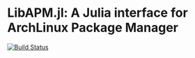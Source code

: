 # LibAPM.jl: A Julia interface for ArchLinux Package Manager

[![Build Status](https://travis-ci.org/yuyichao/LibALPM.jl.svg?branch=master)](https://travis-ci.org/yuyichao/LibALPM.jl)
